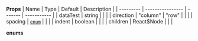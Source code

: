 **Props**
| Name | Type | Default | Description |
| --------- | ---------------- | ------- | ----------- |
| dataTest | string | | |
| direction | "column" | "row" | | |
| spacing | [`enum`](#enum) | | |
| indent | boolean | | |
| children | React\$Node | | |

**enums**
